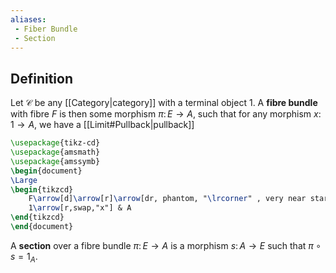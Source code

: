 ```yaml
---
aliases:
 - Fiber Bundle
 - Section
---
```

## Definition
Let $\mathcal{C}$ be any [[Category|category]] with a terminal object $1$. A **fibre bundle** with fibre $F$ is then some morphism $\pi\colon E\to A$, such that for any morphism $x\colon 1\to A$,  we have a [[Limit#Pullback|pullback]]
```tikz
\usepackage{tikz-cd}
\usepackage{amsmath}
\usepackage{amssymb}
\begin{document}
\Large
\begin{tikzcd}
	F\arrow[d]\arrow[r]\arrow[dr, phantom, "\lrcorner" , very near start, color=black] & E\arrow[d,"\pi"]\\
	1\arrow[r,swap,"x"] & A
\end{tikzcd}
\end{document}
```
A **section** over a fibre bundle $\pi\colon E\to A$ is a morphism $s\colon A\to E$ such that $\pi\circ s = 1_A$.
